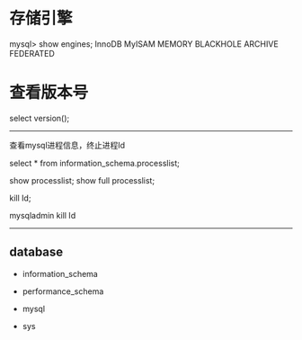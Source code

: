 


# 存储引擎
mysql> show engines;
InnoDB
MyISAM
MEMORY
BLACKHOLE
ARCHIVE
FEDERATED

# 查看版本号
select version();





---

查看mysql进程信息，终止进程Id

select * from information_schema.processlist;


show processlist;
show full processlist;

kill Id;

mysqladmin kill Id



---

## database
- information_schema
- performance_schema

- mysql
- sys

